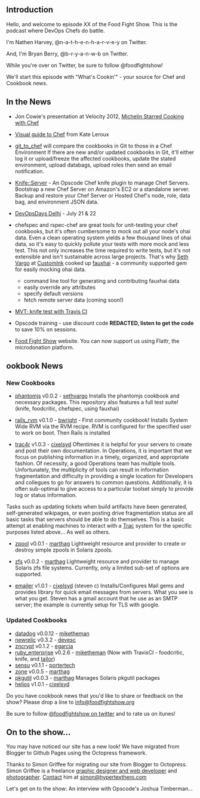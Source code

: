 Introduction
------------

Hello, and welcome to episode XX of the Food Fight Show.  This is the podcast where DevOps Chefs do battle.

I'm Nathen Harvey, @n-a-t-h-e-n-h-a-r-v-e-y on Twitter.

And, I'm Bryan Berry, @b-r-y-a-n-w-b on Twitter.

While you're over on Twitter, be sure to follow @foodfightshow!

We'll start this episode with "What's Cookin'" - your source for Chef and Cookbook news.

In the News<a name="news"></a>
-----------

* Jon Cowie's presentation at Velocity 2012, [Michelin Starred Cooking with Chef](http://www.slideshare.net/jonlives/michelin-starred-cooking-with-chef)

* [Visual guide to Chef](http://www.mynameiskate.com/visual-guide-to-chef/) from Kate Leroux

* [git_to_chef](https://github.com/cjs226/git_to_chef) will compare the 
  cookbooks in Git to those in a Chef Environment If there are new and/or
  updated cookbooks in Git, it'll either log it or upload/freeze the 
  affected cookbooks, update the stated environment, upload databags, 
  upload roles then send an email notification.

* [Knife::Server](http://fnichol.github.com/knife-server/) - An Opscode 
  Chef knife plugin to manage Chef Servers.  Bootstrap a new Chef Server
  on Amazon's EC2 or a standalone server. Backup and restore your Chef 
  Server or Hosted Chef's node, role, data bag, and environment JSON data.

* [DevOpsDays Delhi](http://www.devopsdays.org/events/2012-india/registration/) - July 21 & 22

* chefspec and rspec-chef are great tools for unit-testing your chef cookbooks, but it's often cumbersome to mock out all your node's ohai data. Even a clean operating system yields a few thousand lines of ohai data, so it's easy to quickly pollute your tests with more mock and less test. This not only increases the time required to write tests, but it's not extensible and isn't sustainable across large projects. That's why [Seth Vargo](hhttp://twitter.com/sethvargo) at [CustomInk](http://www.customink.com) cooked up [fauxhai](https://github.com/customink/fauxhai) - a community supported gem for easily mocking ohai data. 
    * command line tool for generating and contributing fauxhai data
    * easily override any attributes
    * specify default versions
    * fetch remote server data (coming soon!)

* [MVT:  knife test with Travis CI](http://nathenharvey.com/blog/2012/07/06/mvt-knife-test-and-travisci/)

* Opscode training - use discount code **REDACTED, listen to get the code** to save 10% on sessions.

* [Food Fight Show](http://foodfightshow.org) website.  You can now support us using Flattr, the microdonation platform.


ookbook News<a name="cookbooks"></a>
-------------
### New Cookbooks

* [phantomjs](http://community.opscode.com/cookbooks/phantomjs) v0.0.2 - [sethvargo](http://community.opscode.com/users/sethvargo)
Installs the phantomjs cookbook and necessary packages. This repository also features a full test suite! (knife, foodcritic, chefspec, using fauxhai)

* [rails_rvm](http://community.opscode.com/cookbooks/rails_rvm) v0.1.0 - [bwright](http://community.opscode.com/users/bwright) - First community cookbook!
Installs System Wide RVM via the RVM recipe. RVM is configured for the specified user to work on boot.  Then Rails is installed

* [trac4r](http://community.opscode.com/cookbooks/trac4r) v1.0.3 - [cixelsyd](http://community.opscode.com/users/cixelsyd)
Oftentimes it is helpful for your servers to create and post their own documentation. In Operations, it is important that we focus on publishing information in a timely, organized, and appropriate fashion. Of necessity, a good Operations team has multiple tools. Unfortunately, the multiplicity of tools can result in information fragmentation and difficulty in providing a single location for Developers and collegues to go for answers to common questions. Additionally, it is often sub-optimal to give access to a particular toolset simply to provide log or status information.

Tasks such as updating tickets when build artifacts have been generated, self-generated wikipages, or even posting drive fragmentation status are all basic tasks that servers should be able to do themselves. This is a basic attempt at enabling machines to interact with a [Trac](http://trac.edgewall.org/) system for the specific purposes listed above... As well as others.


* [zpool](http://community.opscode.com/cookbooks/zpool) v0.0.1 - [marthag](http://community.opscode.com/users/marthag)
Lightweight resource and provider to create or destroy simple zpools in Solaris zpools.

* [zfs](http://community.opscode.com/cookbooks/zfs) v0.0.2 - [marthag](http://community.opscode.com/users/marthag)
Lightweight resource and provider to manage Solaris zfs file systems. Currently, only a limited sub-set of options are supported.

* [emailer](http://community.opscode.com/cookbooks/emailer) v1.0.1 - [cixelsyd](http://community.opscode.com/users/cixelsyd) (steven c)
Installs/Configures Mail gems and provides library for quick email messages from servers.  What you see is what you get. Steven has a gmail account that he use as an SMTP server; the example is currently setup for TLS with google.


### Updated Cookbooks
* [datadog](http://community.opscode.com/cookbooks/datadog) v0.0.12 - [miketheman](http://community.opscode.com/users/miketheman)
* [newrelic](http://community.opscode.com/cookbooks/newrelic) v0.3.2 - [devesc](http://community.opscode.com/users/devesc)
* [zncrypt](http://community.opscode.com/cookbooks/zncrypt) v0.1.2 - [egarcia](http://community.opscode.com/users/egarcia)
* [ruby_enterprise](http://community.opscode.com/cookbooks/ruby_enterprise) v0.2.6 - [miketheman](http://community.opscode.com/users/miketheman) (Now with TravisCI - foodcritic, knife, and [tailor](https://github.com/turboladen/tailor))
* [sensu](http://community.opscode.com/cookbooks/sensu) v0.1.1 - [portertech](http://community.opscode.com/users/portertech)
* [zone](http://community.opscode.com/cookbooks/zone) v0.0.5 - [marthag](http://community.opscode.com/users/marthag)
* [pkgutil](http://community.opscode.com/cookbooks/pkgutil) v0.0.3 - [marthag](http://community.opscode.com/users/marthag)
Manages Solaris pkgutil packages
* [helios](http://community.opscode.com/cookbooks/helios) v1.0.1 - [cixelsyd](http://community.opscode.com/users/cixelsyd)

Do you have cookbook news that you'd like to share or feedback on the show?  Please drop a line to info@foodfightshow.org

Be sure to follow [@foodfightshow on twitter](http://twitter.com/foodfightshow) and to rate us on itunes!

On to the show...
----------------

You may have noticed our site has a new look! We have migrated from Blogger to Github Pages using the Octopress framework.

Thanks to Simon Griffee for migrating our site from Blogger to Octopress. Simon Griffee is a freelance [graphic designer and web
developer](http://hypertexthero.com/about/) and [photographer](http://simongriffee.com). [Contact](http://hypertexthero.com/contact/) him at
simon@hypertexthero.com

Let's get on to the show:  An interview with Opscode's Joshua Timberman...
